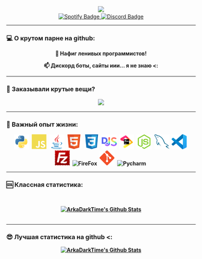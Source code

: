 <div id="header" align="center">
  <img src="https://media.tenor.com/cX92mi1p-NYAAAAd/coding-anime.gif" width="175"/>
</div>

<div id="badges" align="center">
  <a href="https://open.spotify.com/user/31u5wdqnact5pgpmjfbwny7nwdhq">
    <img src="https://img.shields.io/badge/Spotify-1ED760?style=for-the-badge&logo=spotify&logoColor=white" alt="Spotify Badge"/>
  </a>

  <a href="https://discord.com/users/1005398510675435590">
    <img src="https://img.shields.io/badge/Discord-informational?logo=discord&logoColor=white&style=for-the-badge" alt="Discord Badge"/>
  </a>
</div>

---

### 💻 О крутом парне на github:
<p align="center"><b>👋 Нафиг ленивых программистов!<b/><p/>
<p align="center"><b>📫 Дискорд боты, сайты иии... я не знаю <:<b/><p/>

---
### 🛒 Заказывали крутые вещи?
<p align="center"><img src="https://discord.c99.nl/widget/theme-3/1005398510675435590.png"><p/>
  
---

### 🎫 Важный опыт жизни:
<div align="center">
  <img src="https://github.com/devicons/devicon/blob/master/icons/python/python-original.svg" title="Python" alt="Python" width="40" height="40"/>&nbsp;
  <img src="https://github.com/devicons/devicon/blob/master/icons/javascript/javascript-plain.svg" title="Javascript" alt="Javascript" width="40" height="40"/>&nbsp;
  <img src="https://github.com/devicons/devicon/blob/master/icons/java/java-original.svg" title="Java" alt="Java" width="40" height="40"/>&nbsp;
  <img src="https://github.com/devicons/devicon/blob/master/icons/html5/html5-original.svg" title="HTML" alt="HTML" width="40" height="40"/>&nbsp;
  <img src="https://github.com/devicons/devicon/blob/master/icons/css3/css3-original.svg" title="CSS" alt="CSS" width="40" height="40"/>&nbsp;
  <img src="https://github.com/devicons/devicon/blob/master/icons/discordjs/discordjs-original.svg" title="DiscordJS" alt="DiscordJS" width="40" height="40"/>&nbsp;
  <img src="https://github.com/devicons/devicon/blob/master/icons/jetbrains/jetbrains-original.svg" title="Jetbrains" alt="Jetbrains" width="40" height="40"/>&nbsp;
  <img src="https://github.com/devicons/devicon/blob/master/icons/nodejs/nodejs-original.svg" title="NodeJs" alt="NodeJs" width="40" height="40"/>&nbsp;
  <img src="https://github.com/devicons/devicon/blob/master/icons/mysql/mysql-original.svg" title="MySQL" alt="MySQL" width="40" height="40"/>&nbsp;
  <img src="https://github.com/devicons/devicon/blob/master/icons/vscode/vscode-original.svg" title="VSCode" alt="VSCode" width="40" height="40"/>&nbsp;
  <img src="https://github.com/devicons/devicon/blob/master/icons/filezilla/filezilla-plain.svg" title="FileZilla" alt="FileZilla" width="40" height="40"/>&nbsp;
  <img src="https://i.ibb.co/hLDJS8H/Visual-Elements-150.png" title="FireFox" alt="FireFox" width="40" height="40"/>&nbsp;
  <img src="https://github.com/devicons/devicon/blob/master/icons/git/git-original.svg" title="Git" alt="Git" width="40" height="40"/>&nbsp;
  <img src="https://upload.wikimedia.org/wikipedia/commons/thumb/1/1d/PyCharm_Icon.svg/2048px-PyCharm_Icon.svg.png" title="Pycharm" alt="Pycharm" width="40" height="40"/>&nbsp;
</div>

---

### 🆒 Классная статистика:
  <br/>
  <p align="center">
    <a href="https://github.com/isArkaDarkTime"><img alt="ArkaDarkTime's Github Stats" src="https://github-readme-stats.vercel.app/api?username=isArkaDarkTime&show_icons=true&count_private=true&theme=ayu-mirage" height="192px"/></a>
<br/>
  &nbsp;

---

### 😎 Лучшая статистика на github <:
  <p align="center">
      <a href="https://github.com/isArkaDarkTime"><img alt="ArkaDarkTime's Github Stats" src="http://github-readme-streak-stats.herokuapp.com?user=isArkaDarkTime&theme=ayu-mirage" height="192px"/></a>
  </p>
